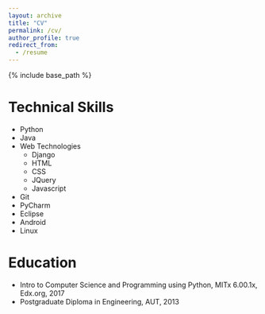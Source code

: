 ```yaml
---
layout: archive
title: "CV"
permalink: /cv/
author_profile: true
redirect_from:
  - /resume
---
```


{% include base_path %}

Technical Skills
======
* Python
* Java
* Web Technologies
  * Django
  * HTML
  * CSS
  * JQuery
  * Javascript
* Git
* PyCharm
* Eclipse
* Android
* Linux

Education
======
* Intro to Computer Science and Programming using Python, MITx 6.00.1x, Edx.org, 2017
* Postgraduate Diploma in Engineering, AUT, 2013

  


